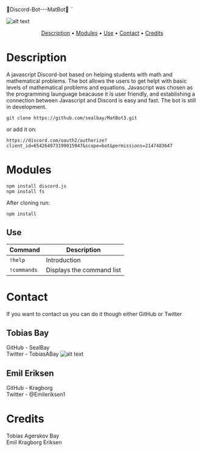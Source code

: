 🤖Discord-Bot---MatBot🤖 ¨

![alt text](https://github.com/sealbay/MatBot3/blob/main/MathBot_DiscordBot.jpg?raw=true)

<p align="center">
  <a href="#description">Description</a> •
  <a href="#Modules">Modules</a> •
  <a href="#use">Use</a> •
  <a href="#contact">Contact</a> •
  <a href="#credits">Credits</a>
</p>

# Description

A javascript Discord-bot based on helping students with math and mathematical problems.
The bot allows the users to get helpt with basic levels of mathematical problems and equations.
Javascript was chosen as the programming launguage beacause it is user friendly, and establishing a connection between Javascript and Discord is easy and fast.
The bot is still in development.

```
git clone https://github.com/sealbay/MatBot3.git
```

or add it on:

```
https://discord.com/oauth2/authorize?client_id=654264973199015947&scope=bot&permissions=2147483647
```

# Modules

```
npm install discord.js
npm install fs
```

After cloning run:

```
npm install
```

## Use

| Command     | Description               |
| ----------- | ------------------------- |
| `!help`     | Introduction              |
| `!commands` | Displays the command list |

# Contact

If you want to contact us you can do it though either GitHub or Twitter

## Tobias Bay

GitHub - SealBay
<br/>
Twitter - TobiasABay
![alt text](https://github.com/sealbay/MatBot3/blob/main/Profilbillede_scaled.jpeg)

## Emil Eriksen

GitHub - Kragborg
<br/>
Twitter - @Emileriksen1

# Credits

Tobias Agerskov Bay
<br/>
Emil Kragborg Eriksen
